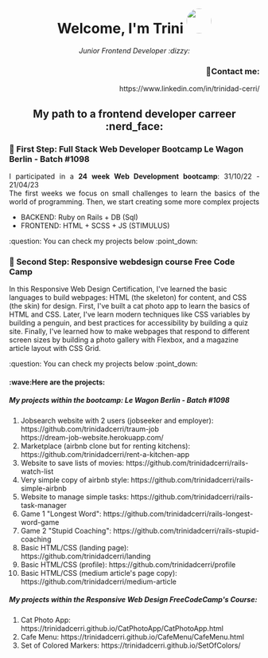 <h1 align="center">
  Welcome, I'm Trini
   <a>
    <img src="https://media.licdn.com/dms/image/D4E03AQHFZX2t_Jm-EA/profile-displayphoto-shrink_800_800/0/1666805390209?e=1687996800&v=beta&t=xXqg572iIPfl9BVbX7bTsEjgHN6bQjmAOfcUjqdYw00" style="width: 50px;
  height: 50px;border-radius: 50%;" />
  </a>
</h1>

<p align="center">
  <em>Junior Frontend Developer :dizzy:</em>
</p>

<h3 align="right">💌Contact me:</h3>
<p align="right">
  https://www.linkedin.com/in/trinidad-cerri/
</p>

<h2 align="center"> My path to a frontend developer carreer :nerd_face: </h2>
<h3> 🌱 First Step: Full Stack Web Developer Bootcamp Le Wagon Berlin - Batch #1098</h3>
  <p align="justify">
  I participated in a <strong>24 week Web Development bootcamp</strong>:  31/10/22 - 21/04/23<br>
  The first weeks we focus on small challenges to learn the basics of the world of programming. Then, we start creating some more complex projects<br>
  <ul>
      <li>BACKEND: Ruby on Rails + DB (Sql)</li>
      <li>FRONTEND: HTML + SCSS + JS (STIMULUS)</li>
   </ul>
:question: You can check my projects below :point_down:
<h3> 🌱 Second Step: Responsive webdesign course Free Code Camp</h3>
<p>
  In this Responsive Web Design Certification, I've learned the basic languages to build webpages: HTML (the skeleton) for content, and CSS (the skin) for design. First, I've built a cat photo app to learn the basics of HTML and CSS. Later, I've learn modern techniques like CSS variables by building a penguin, and best practices for accessibility by building a quiz site. Finally, I've learned how to make webpages that respond to different screen sizes by building a photo gallery with Flexbox, and a magazine article layout with CSS Grid.
</p>
:question: You can check my projects below :point_down:

<h4>:wave:Here are the projects:<h4> 
<h5> My projects within the bootcamp: Le Wagon Berlin - Batch #1098</h5>
<ol>
  <li>Jobsearch website with 2 users (jobseeker and employer): https://github.com/trinidadcerri/traum-job</li>
  https://dream-job-website.herokuapp.com/
  <li>Marketplace (airbnb clone but for renting kitchens): https://github.com/trinidadcerri/rent-a-kitchen-app</li>
  <li>Website to save lists of movies: https://github.com/trinidadcerri/rails-watch-list</li>
  <li>Very simple copy of airbnb style: https://github.com/trinidadcerri/rails-simple-airbnb</li>
  <li>Website to manage simple tasks: https://github.com/trinidadcerri/rails-task-manager</li>
  <li>Game 1 "Longest Word": https://github.com/trinidadcerri/rails-longest-word-game</li>
  <li>Game 2 "Stupid Coaching": https://github.com/trinidadcerri/rails-stupid-coaching</li>
  <li>Basic HTML/CSS (landing page): https://github.com/trinidadcerri/landing</li>
  <li>Basic HTML/CSS (profile): https://github.com/trinidadcerri/profile</li>
  <li>Basic HTML/CSS (medium article's page copy): https://github.com/trinidadcerri/medium-article</li>
</ol>
 <h5> My projects within the Responsive Web Design FreeCodeCamp's Course:</h5>
  <ol>
    <li>Cat Photo App: https://trinidadcerri.github.io/CatPhotoApp/CatPhotoApp.html</li>
    <li>Cafe Menu: https://trinidadcerri.github.io/CafeMenu/CafeMenu.html</li>
    <li>Set of Colored Markers: https://trinidadcerri.github.io/SetOfColors/</li>
  </ol>



